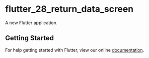 # flutter_28_return_data_screen

A new Flutter application.

## Getting Started

For help getting started with Flutter, view our online
[documentation](https://flutter.io/).
